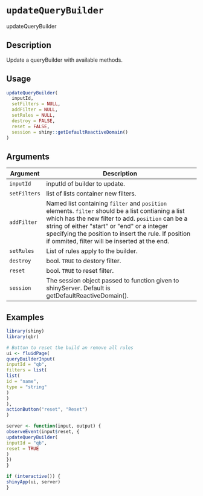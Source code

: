 # `updateQueryBuilder`

updateQueryBuilder


## Description

Update a queryBuilder with available methods.


## Usage

```r
updateQueryBuilder(
  inputId,
  setFilters = NULL,
  addFilter = NULL,
  setRules = NULL,
  destroy = FALSE,
  reset = FALSE,
  session = shiny::getDefaultReactiveDomain()
)
```


## Arguments

Argument      |Description
------------- |----------------
`inputId`     |     inputId of builder to update.
`setFilters`     |     list of lists container new filters.
`addFilter`     |     Named list containing `filter` and `position` elements. `filter` should be a list contianing a list which has the new filter to add. `position` can be a string of either "start" or "end" or a integer specifying the position to insert the rule. If position if ommited, filter will be inserted at the end.
`setRules`     |     List of rules apply to the builder.
`destroy`     |     bool. `TRUE` to destory filter.
`reset`     |     bool. `TRUE` to reset filter.
`session`     |     The session object passed to function given to shinyServer. Default is getDefaultReactiveDomain().


## Examples

```r
library(shiny)
library(qbr)

# Button to reset the build an remove all rules
ui <- fluidPage(
queryBuilderInput(
inputId = "qb",
filters = list(
list(
id = "name",
type = "string"
)
)
),
actionButton("reset", "Reset")
)

server <- function(input, output) {
observeEvent(input$reset, {
updateQueryBuilder(
inputId = "qb",
reset = TRUE
)
})
}

if (interactive()) {
shinyApp(ui, server)
}
```


